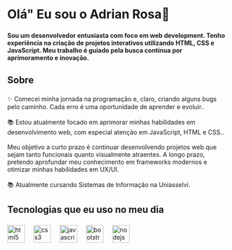 <h1 align="left">Olá" Eu sou o Adrian Rosa👋</h1>

###

<h4 align="left">Sou um desenvolvedor entusiasta com foco em web development. Tenho experiência na criação de projetos interativos utilizando HTML, CSS e JavaScript. Meu trabalho é guiado pela busca contínua por aprimoramento e inovação.</h4>

###

<h2 align="left">Sobre</h2>

###

<p align="left">✨ Comecei minha jornada na programação e, claro, criando alguns bugs pelo caminho. Cada erro é uma oportunidade de aprender e evoluir..<br><br>📚  Estou atualmente focado em aprimorar minhas habilidades em desenvolvimento web, com especial atenção em JavaScript, HTML e CSS..<br><br>Meu objetivo a curto prazo é continuar desenvolvendo projetos web que sejam tanto funcionais quanto visualmente atraentes. A longo prazo, pretendo aprofundar meu conhecimento em frameworks modernos e otimizar minhas habilidades em UX/UI.<br><br>📚 Atualmente cursando Sistemas de Informação na Uniasselvi.
</p>

###

<h2 align="left">Tecnologias que eu uso no meu dia</h2>

###

<div align="left">
  <img src="https://cdn.jsdelivr.net/gh/devicons/devicon/icons/html5/html5-original.svg" height="40" alt="html5 logo"  />
  <img width="12" />
  <img src="https://cdn.jsdelivr.net/gh/devicons/devicon/icons/css3/css3-original.svg" height="40" alt="css3 logo"  />
  <img width="12" />
  <img src="https://cdn.jsdelivr.net/gh/devicons/devicon/icons/javascript/javascript-original.svg" height="40" alt="javascript logo"  />
  <img width="12" />
  <img src="https://cdn.jsdelivr.net/gh/devicons/devicon/icons/bootstrap/bootstrap-original.svg" height="40" alt="bootstrap logo"  />
  <img width="12" />
  <img src="https://cdn.jsdelivr.net/gh/devicons/devicon/icons/nodejs/nodejs-original.svg" height="40" alt="nodejs logo"  />
</div>

###
